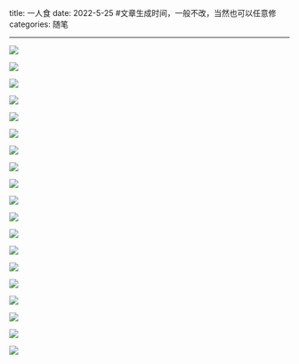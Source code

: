 title: 一人食
date: 2022-5-25 #文章生成时间，一般不改，当然也可以任意修
categories: 随笔

---

![](https://blogcdn-1252201667.cos.ap-hongkong.myqcloud.com/Selected/Foods/314FF61C-EEB0-42D0-9A52-C6669ECD0B02-3762-00000197EFE62E42.JPG)

![](https://blogcdn-1252201667.cos.ap-hongkong.myqcloud.com/Selected/Foods/88C366DB-5D77-4160-B2DD-3C672CC581B0-1728-00000498F68F5EE6.JPG)

![](https://blogcdn-1252201667.cos.ap-hongkong.myqcloud.com/Selected/Foods/A5719C1B-122E-47D1-8748-1AB68F425CAB-4343-0000011AC3E18FC5.jpg)

![](https://blogcdn-1252201667.cos.ap-hongkong.myqcloud.com/Selected/Foods/DSCF6511.JPG)

![](https://blogcdn-1252201667.cos.ap-hongkong.myqcloud.com/Selected/Foods/DSCF6763.JPG)

![](https://blogcdn-1252201667.cos.ap-hongkong.myqcloud.com/Selected/Foods/DSCF6780.JPG)

![](https://blogcdn-1252201667.cos.ap-hongkong.myqcloud.com/Selected/Foods/DSCF7314.JPG)

![](https://blogcdn-1252201667.cos.ap-hongkong.myqcloud.com/Selected/Foods/DSCF7339.JPG)

![](https://blogcdn-1252201667.cos.ap-hongkong.myqcloud.com/Selected/Foods/DSCF7606.JPG)

![](https://blogcdn-1252201667.cos.ap-hongkong.myqcloud.com/Selected/Foods/DSCF7608.JPG)

![](https://blogcdn-1252201667.cos.ap-hongkong.myqcloud.com/Selected/Foods/DSCF7619.JPG)

![](https://blogcdn-1252201667.cos.ap-hongkong.myqcloud.com/Selected/Foods/DSCF7667.JPG)

![](https://blogcdn-1252201667.cos.ap-hongkong.myqcloud.com/Selected/Foods/DSCF7707.JPG)

![](https://blogcdn-1252201667.cos.ap-hongkong.myqcloud.com/Selected/Foods/DSCF7713.JPG)

![](https://blogcdn-1252201667.cos.ap-hongkong.myqcloud.com/Selected/Foods/DSCF7797.JPG)

![](https://blogcdn-1252201667.cos.ap-hongkong.myqcloud.com/Selected/Foods/DSCF7838.JPG)

![](https://blogcdn-1252201667.cos.ap-hongkong.myqcloud.com/Selected/Foods/EC5BC334-5A11-4E32-83F0-B10E7526FA1A-376.JPG)

![](https://blogcdn-1252201667.cos.ap-hongkong.myqcloud.com/Selected/Foods/IMG_5368.JPG)

![](https://blogcdn-1252201667.cos.ap-hongkong.myqcloud.com/Selected/Foods/4C1C31EA-6856-4847-BA23-5424543D83.JPG)


